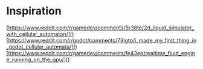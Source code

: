 # Inspiration
[https://www.reddit.com/r/gamedev/comments/5r38te/2d_liquid_simulator_with_cellular_automaton/]()
[https://www.reddit.com/r/godot/comments/73lgtp/i_made_my_first_thing_in_godot_cellular_automata/]()
[https://www.reddit.com/r/gamedev/comments/fe43eq/realtime_fluid_engine_running_on_the_gpu/]()
